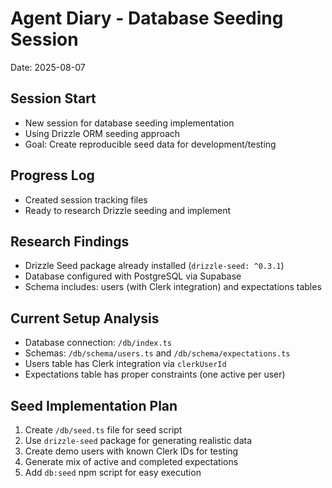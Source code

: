 # Agent Diary - Database Seeding Session
Date: 2025-08-07

## Session Start
- New session for database seeding implementation
- Using Drizzle ORM seeding approach
- Goal: Create reproducible seed data for development/testing

## Progress Log
- Created session tracking files
- Ready to research Drizzle seeding and implement

## Research Findings
- Drizzle Seed package already installed (`drizzle-seed: ^0.3.1`)
- Database configured with PostgreSQL via Supabase
- Schema includes: users (with Clerk integration) and expectations tables

## Current Setup Analysis
- Database connection: `/db/index.ts`
- Schemas: `/db/schema/users.ts` and `/db/schema/expectations.ts`
- Users table has Clerk integration via `clerkUserId`
- Expectations table has proper constraints (one active per user)

## Seed Implementation Plan
1. Create `/db/seed.ts` file for seed script
2. Use `drizzle-seed` package for generating realistic data
3. Create demo users with known Clerk IDs for testing
4. Generate mix of active and completed expectations
5. Add `db:seed` npm script for easy execution